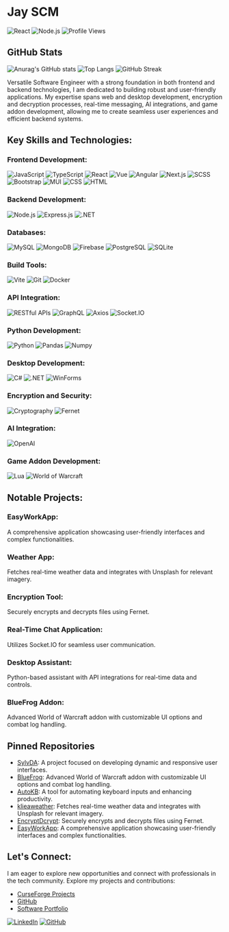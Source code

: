 # Jay SCM

![React](https://img.shields.io/badge/React-20232A?style=for-the-badge&logo=react&logoColor=61DAFB)
![Node.js](https://img.shields.io/badge/Node.js-43853D?style=for-the-badge&logo=node.js&logoColor=white)
![Profile Views](https://komarev.com/ghpvc/?username=Jay-SCM&color=green)

## GitHub Stats
![Anurag's GitHub stats](https://github-readme-stats.vercel.app/api?username=Jay-SCM&show_icons=true&theme=radical)
![Top Langs](https://github-readme-stats.vercel.app/api/top-langs/?username=Jay-SCM&layout=compact&theme=radical)
![GitHub Streak](https://github-readme-streak-stats.herokuapp.com/?user=Jay-SCM&theme=radical)

Versatile Software Engineer with a strong foundation in both frontend and backend technologies, I am dedicated to building robust and user-friendly applications. My expertise spans web and desktop development, encryption and decryption processes, real-time messaging, AI integrations, and game addon development, allowing me to create seamless user experiences and efficient backend systems.

## Key Skills and Technologies:

### Frontend Development:
![JavaScript](https://img.shields.io/badge/-JavaScript-05122A?style=flat&logo=javascript) 
![TypeScript](https://img.shields.io/badge/-TypeScript-05122A?style=flat&logo=typescript)
![React](https://img.shields.io/badge/-React-05122A?style=flat&logo=react)
![Vue](https://img.shields.io/badge/-Vue-05122A?style=flat&logo=vue.js)
![Angular](https://img.shields.io/badge/-Angular-05122A?style=flat&logo=angular)
![Next.js](https://img.shields.io/badge/-Next.js-05122A?style=flat&logo=next.js)
![SCSS](https://img.shields.io/badge/-SCSS-05122A?style=flat&logo=sass)
![Bootstrap](https://img.shields.io/badge/-Bootstrap-05122A?style=flat&logo=bootstrap)
![MUI](https://img.shields.io/badge/-MUI-05122A?style=flat&logo=mui)
![CSS](https://img.shields.io/badge/-CSS-05122A?style=flat&logo=css3)
![HTML](https://img.shields.io/badge/-HTML-05122A?style=flat&logo=html5)

### Backend Development:
![Node.js](https://img.shields.io/badge/-Node.js-05122A?style=flat&logo=node.js)
![Express.js](https://img.shields.io/badge/-Express.js-05122A?style=flat&logo=express)
![.NET](https://img.shields.io/badge/-.NET-05122A?style=flat&logo=dotnet)

### Databases:
![MySQL](https://img.shields.io/badge/-MySQL-05122A?style=flat&logo=mysql)
![MongoDB](https://img.shields.io/badge/-MongoDB-05122A?style=flat&logo=mongodb)
![Firebase](https://img.shields.io/badge/-Firebase-05122A?style=flat&logo=firebase)
![PostgreSQL](https://img.shields.io/badge/-PostgreSQL-05122A?style=flat&logo=postgresql)
![SQLite](https://img.shields.io/badge/-SQLite-05122A?style=flat&logo=sqlite)

### Build Tools:
![Vite](https://img.shields.io/badge/-Vite-05122A?style=flat&logo=vite)
![Git](https://img.shields.io/badge/-Git-05122A?style=flat&logo=git)
![Docker](https://img.shields.io/badge/-Docker-05122A?style=flat&logo=docker)

### API Integration:
![RESTful APIs](https://img.shields.io/badge/-RESTful%20APIs-05122A?style=flat&logo=api)
![GraphQL](https://img.shields.io/badge/-GraphQL-05122A?style=flat&logo=graphql)
![Axios](https://img.shields.io/badge/-Axios-05122A?style=flat&logo=axios)
![Socket.IO](https://img.shields.io/badge/-Socket.IO-05122A?style=flat&logo=socket.io)

### Python Development:
![Python](https://img.shields.io/badge/-Python-05122A?style=flat&logo=python)
![Pandas](https://img.shields.io/badge/-Pandas-05122A?style=flat&logo=pandas)
![Numpy](https://img.shields.io/badge/-Numpy-05122A?style=flat&logo=numpy)

### Desktop Development:
![C#](https://img.shields.io/badge/-C%23-05122A?style=flat&logo=c-sharp)
![.NET](https://img.shields.io/badge/-.NET-05122A?style=flat&logo=dotnet)
![WinForms](https://img.shields.io/badge/-WinForms-05122A?style=flat&logo=microsoft)

### Encryption and Security:
![Cryptography](https://img.shields.io/badge/-Cryptography-05122A?style=flat&logo=lock)
![Fernet](https://img.shields.io/badge/-Fernet-05122A?style=flat&logo=key)

### AI Integration:
![OpenAI](https://img.shields.io/badge/-OpenAI-05122A?style=flat&logo=openai)

### Game Addon Development:
![Lua](https://img.shields.io/badge/-Lua-05122A?style=flat&logo=lua)
![World of Warcraft](https://img.shields.io/badge/-World%20of%20Warcraft-05122A?style=flat&logo=worldofwarcraft)

## Notable Projects:

### EasyWorkApp:
A comprehensive application showcasing user-friendly interfaces and complex functionalities.

### Weather App:
Fetches real-time weather data and integrates with Unsplash for relevant imagery.

### Encryption Tool:
Securely encrypts and decrypts files using Fernet.

### Real-Time Chat Application:
Utilizes Socket.IO for seamless user communication.

### Desktop Assistant:
Python-based assistant with API integrations for real-time data and controls.

### BlueFrog Addon:
Advanced World of Warcraft addon with customizable UI options and combat log handling.

## Pinned Repositories

- [SylvDA](https://github.com/Jay-SCM/SylvDA): A project focused on developing dynamic and responsive user interfaces.
- [BlueFrog](https://github.com/Jay-SCM/BlueFrog): Advanced World of Warcraft addon with customizable UI options and combat log handling.
- [AutoKB](https://github.com/Jay-SCM/AutoKB): A tool for automating keyboard inputs and enhancing productivity.
- [klieaweather](https://github.com/Jay-SCM/klieaweather): Fetches real-time weather data and integrates with Unsplash for relevant imagery.
- [EncryptDcrypt](https://github.com/Jay-SCM/EncryptDcrypt): Securely encrypts and decrypts files using Fernet.
- [EasyWorkApp](https://github.com/Jay-SCM/EasyWorkApp): A comprehensive application showcasing user-friendly interfaces and complex functionalities.

## Let's Connect:

I am eager to explore new opportunities and connect with professionals in the tech community. Explore my projects and contributions:

- [CurseForge Projects](https://www.curseforge.com/members/klieascm/projects)
- [GitHub](https://github.com/Jay-SCM)
- [Software Portfolio](https://kscmportfolio.vercel.app)

[![LinkedIn](https://img.shields.io/badge/LinkedIn-05122A?style=flat&logo=linkedin)](https://www.linkedin.com/in/your-profile)
[![GitHub](https://img.shields.io/badge/GitHub-05122A?style=flat&logo=github)](https://github.com/Jay-SCM)
